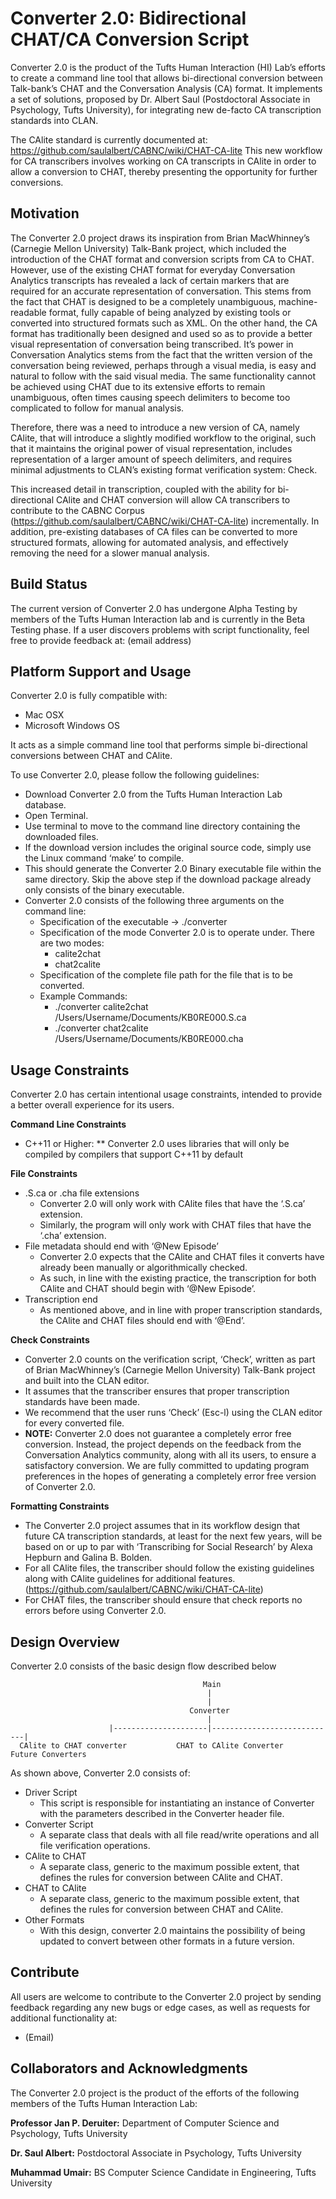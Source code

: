 # Converter 2.0: Bidirectional CHAT/CA Conversion Script
Converter 2.0 is the product of the Tufts Human Interaction (HI) Lab’s efforts to create a command line tool that allows bi-directional conversion between Talk-bank’s CHAT and the Conversation Analysis (CA) format. It implements a set of solutions, proposed by Dr. Albert Saul (Postdoctoral Associate in Psychology, Tufts University), for integrating new de-facto CA transcription standards into CLAN.

The CAlite standard is currently documented at: https://github.com/saulalbert/CABNC/wiki/CHAT-CA-lite
This new workflow for CA transcribers involves working on CA transcripts in CAlite in order to allow a conversion to CHAT, thereby presenting the opportunity for further conversions.

## Motivation
The Converter 2.0 project draws its inspiration from Brian MacWhinney’s (Carnegie Mellon University) Talk-Bank project, which included the introduction of the CHAT format and conversion scripts from CA to CHAT. 
However, use of the existing CHAT format for everyday Conversation Analytics transcripts has revealed a lack of certain markers that are required for an accurate representation of conversation. This stems from the fact that CHAT is designed to be a completely unambiguous, machine-readable format, fully capable of being analyzed by existing tools or converted into structured formats such as XML.
On the other hand, the CA format has traditionally been designed and used so as to provide a better visual representation of conversation being transcribed. It’s power in Conversation Analytics stems from the fact that the written version of the conversation being reviewed, perhaps through a visual media, is easy and natural to follow with the said visual media. The same functionality cannot be achieved using CHAT due to its extensive efforts to remain unambiguous, often times causing speech delimiters to become too complicated to follow for manual analysis.

Therefore, there was a need to introduce a new version of CA, namely CAlite, that will introduce a slightly modified workflow to the original, such that it maintains the original power of visual representation, includes representation of a larger amount of speech delimiters, and requires minimal adjustments to CLAN’s existing format verification system: Check.

This increased detail in transcription, coupled with the ability for bi-directional CAlite and CHAT conversion will allow CA transcribers to contribute to the CABNC Corpus (https://github.com/saulalbert/CABNC/wiki/CHAT-CA-lite) incrementally. In addition, pre-existing databases of CA files can be converted to more structured formats, allowing for automated analysis, and effectively removing the need for a slower manual analysis.

## Build Status

The current version of Converter 2.0 has undergone Alpha Testing by members of the Tufts Human Interaction lab and is currently in the Beta Testing phase.
If a user discovers problems with script functionality, feel free to provide feedback at: (email address)

## Platform Support and Usage

Converter 2.0 is fully compatible with:
* Mac OSX
* Microsoft Windows OS

It acts as a simple command line tool that performs simple bi-directional conversions between CHAT and CAlite.

To use Converter 2.0, please follow the following guidelines:
* Download Converter 2.0 from the Tufts Human Interaction Lab database.
* Open Terminal.
* Use terminal to move to the command line directory containing the downloaded files.
* If the download version includes the original source code, simply use the Linux command ‘make’ to compile.
* This should generate the Converter 2.0 Binary executable file within the same directory. Skip the above step if the   download package already only consists of the binary executable.
* Converter 2.0 consists of the following three arguments on the command line:
  * Specification of the executable -> 	./converter
  * Specification of the mode Converter 2.0 is to operate under. There are two modes:
    * calite2chat
    * chat2calite
  * Specification of the complete file path for the file that is to be converted.
  * Example Commands:
    * ./converter calite2chat /Users/Username/Documents/KB0RE000.S.ca
    * ./converter chat2calite /Users/Username/Documents/KB0RE000.cha

## Usage Constraints

Converter 2.0 has certain intentional usage constraints, intended to provide a better overall experience for its users.

**Command Line Constraints**
* C++11 or Higher:
** Converter 2.0 uses libraries that will only be compiled by compilers that support C++11 by default

**File Constraints**
* .S.ca or .cha file extensions
  * Converter 2.0 will only work with CAlite files that have the ‘.S.ca’ extension.
  * Similarly, the program will only work with CHAT files that have the ‘.cha’ extension.
* File metadata should end with ‘@New Episode’
  * Converter 2.0 expects that the CAlite and CHAT files it converts have already been manually or algorithmically checked.
  * As such, in line with the existing practice, the transcription for both CAlite and CHAT should begin with ‘@New Episode’.
* Transcription end
  * As mentioned above, and in line with proper transcription standards, the CAlite and CHAT files should end with ‘@End’.

**Check Constraints**
* Converter 2.0 counts on the verification script, ‘Check’, written as part of Brian MacWhinney’s (Carnegie Mellon University) Talk-Bank project and built into the CLAN editor.
* It assumes that the transcriber ensures that proper transcription standards have been made.
* We recommend that the user runs ‘Check’ (Esc-l) using the CLAN editor for every converted file.
* **NOTE:** Converter 2.0 does not guarantee a completely error free conversion. Instead, the project depends on the feedback from the Conversation Analytics community, along with all its users, to ensure a satisfactory conversion. We are fully committed to updating program preferences in the hopes of generating a completely error free version of Converter 2.0.

**Formatting Constraints**
* The Converter 2.0 project assumes that in its workflow design that future CA transcription standards, at least for the next few years, will be based on or up to par with ‘Transcribing for Social Research’ by Alexa Hepburn and Galina B. Bolden.
* For all CAlite files, the transcriber should follow the existing guidelines along with CAlite guidelines for additional features. (https://github.com/saulalbert/CABNC/wiki/CHAT-CA-lite)
* For CHAT files, the transcriber should ensure that check reports no errors before using Converter 2.0.

## Design Overview

Converter 2.0 consists of the basic design flow described below

                                               Main
                                                |
                                                |
                                            Converter 
                                                |                              
                          |---------------------|----------------------------|
      CAlite to CHAT converter           CHAT to CAlite Converter        Future Converters


As shown above, Converter 2.0 consists of:
* Driver Script
  * This script is responsible for instantiating an instance of Converter with the parameters described in the Converter header file.
* Converter Script
  * A separate class that deals with all file read/write operations and all file verification operations.
* CAlite to CHAT
  * A separate class, generic to the maximum possible extent, that defines the rules for conversion between CAlite and CHAT.
* CHAT to CAlite
  * A separate class, generic to the maximum possible extent, that defines the rules for conversion between CHAT and CAlite.
* Other Formats
  * With this design, converter 2.0 maintains the possibility of being updated to convert between other formats in a future version.
  
## Contribute

All users are welcome to contribute to the Converter 2.0 project by sending feedback regarding any new bugs or edge cases, as well as requests for additional functionality at:
* (Email)

## Collaborators and Acknowledgments

The Converter 2.0 project is the product of the efforts of the following members of the Tufts Human Interaction Lab:

**Professor Jan P. Deruiter:** 
Department of Computer Science and Psychology, 
Tufts University

**Dr. Saul Albert:**
Postdoctoral Associate in Psychology,
Tufts University

**Muhammad Umair:**
BS Computer Science Candidate in Engineering,
Tufts University

